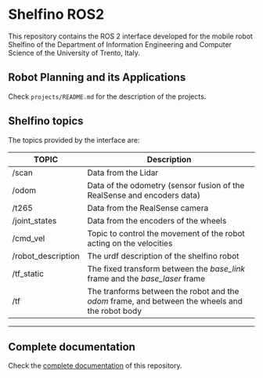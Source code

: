 # Shelfino ROS2

This repository contains the ROS 2 interface developed for the mobile robot Shelfino of the Department of Information Engineering and Computer Science of the University of Trento, Italy.

## Robot Planning and its Applications

Check `projects/README.md` for the description of the projects.

## Shelfino topics

The topics provided by the interface are:

|       TOPIC        | Description |
| ------------------ | ----------- |
| /scan              | Data from the Lidar |
| /odom              | Data of the odometry (sensor fusion of the RealSense and encoders data) |
| /t265              | Data from the RealSense camera |
| /joint_states      | Data from the encoders of the wheels |
| /cmd_vel           | Topic to control the movement of the robot acting on the velocities |
| /robot_description | The urdf description of the shelfino robot |
| /tf_static         | The fixed transform between the *base_link* frame and the *base_laser* frame |
| /tf                | The tranforms between the robot and the *odom* frame, and between the wheels and the robot body |


---
## Complete documentation

Check the [complete documentation](https://pla10.github.io/Shelfino_ROS2) of this repository.

